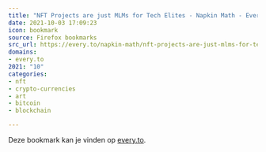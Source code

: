 ```yaml
---
title: "NFT Projects are just MLMs for Tech Elites - Napkin Math - Every"
date: 2021-10-03 17:09:23
icon: bookmark
source: Firefox bookmarks
src_url: https://every.to/napkin-math/nft-projects-are-just-mlms-for-tech-elites
domains:
- every.to
2021: "10"
categories:
- nft
- crypto-currencies
- art
- bitcoin
- blockchain

---
```

Deze bookmark kan je vinden op [every.to](https://every.to/napkin-math/nft-projects-are-just-mlms-for-tech-elites).
